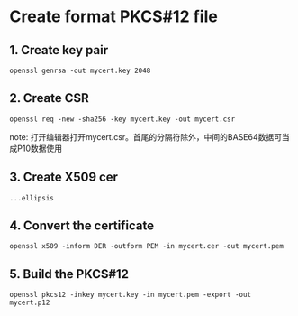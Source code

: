 
# Create format PKCS#12 file

## 1. Create key pair

    openssl genrsa -out mycert.key 2048

## 2. Create CSR

    openssl req -new -sha256 -key mycert.key -out mycert.csr

note: 打开编辑器打开mycert.csr。首尾的分隔符除外，中间的BASE64数据可当成P10数据使用

## 3. Create X509 cer

    ...ellipsis

## 4. Convert the certificate

    openssl x509 -inform DER -outform PEM -in mycert.cer -out mycert.pem

## 5. Build the PKCS#12

    openssl pkcs12 -inkey mycert.key -in mycert.pem -export -out mycert.p12
